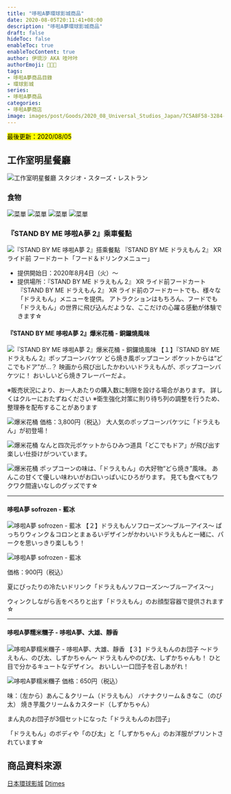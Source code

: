 ```yaml
---
title: "哆啦A夢環球影城商品"
date: 2020-08-05T20:11:41+08:00
description: "哆啦A夢環球影城商品"
draft: false
hideToc: false
enableToc: true
enableTocContent: true
author: 伊琉沙 AKA 哇咔咔
authorEmoji: 👩🏿‍🚀
tags: 
- 哆啦A夢商品目錄
- 環球影城
series:
- 哆啦A夢商品
categories:
- 哆啦A夢商店
image: images/post/Goods/2020_08_Universal_Studios_Japan/7C5A8F58-3284-4359-A1D1-15BA8B3DA4DC.jpeg
---
```

<mark>最後更新：2020/08/05</mark>

## 工作室明星餐廳
![工作室明星餐廳](/images/post/Goods/2020_08_Universal_Studios_Japan/7C5A8F58-3284-4359-A1D1-15BA8B3DA4DC.jpeg)
スタジオ・スターズ・レストラン
### 食物
![菜單](/images/post/Goods/2020_08_Universal_Studios_Japan/sub12-28.jpg)
![菜單](/images/post/Goods/2020_08_Universal_Studios_Japan/sub4-115.jpg)
![菜單](/images/post/Goods/2020_08_Universal_Studios_Japan/sub5-104.jpg)
![菜單](/images/post/Goods/2020_08_Universal_Studios_Japan/sub6-94.jpg)

### 『STAND BY ME 哆啦A夢 2』乘車餐點
![『STAND BY ME 哆啦A夢 2』搭乘餐點](/images/post/Goods/2020_08_Universal_Studios_Japan/sub13-26.jpg)
『STAND BY ME ドラえもん 2』 XR ライド前 フードカート「フード＆ドリンクメニュー」
- 提供開始日：2020年8月4日（火）～
- 提供場所：『STAND BY ME ドラえもん 2』 XR ライド前フードカート
『STAND BY ME ドラえもん 2』 XR ライド前のフードカートでも、様々な「ドラえもん」メニューを提供。
アトラクションはもちろん、フードでも「ドラえもん」の世界に飛び込んだような、ここだけの心躍る感動が体験できます☆

#### 『STAND BY ME 哆啦A夢 2』爆米花桶 - 銅鑼燒風味
![『STAND BY ME 哆啦A夢 2』爆米花桶 - 銅鑼燒風味](/images/post/Goods/2020_08_Universal_Studios_Japan/sub1-139.jpg)
【１】『STAND BY ME ドラえもん 2』ポップコーンバケツ
どら焼き風ポップコーン
ポケットからは“どこでもドア”が…？ 映画から飛び出したかわいいドラえもんが、ポップコーンバケツに！ おいしいどら焼きフレーバーだよ。

※販売状況により、お一人あたりの購入数に制限を設ける場合があります。 詳しくはクルーにおたずねください
※衛生強化対策に則り待ち列の調整を行うため、整理券を配布することがあります

![爆米花桶](/images/post/Goods/2020_08_Universal_Studios_Japan/DF8F5261-6424-4A45-84A6-00E995C242DA.jpeg)
価格：3,800円（税込）
大人気のポップコーンバケツに「ドラえもん」が初登場！

![爆米花桶](/images/post/Goods/2020_08_Universal_Studios_Japan/ADFF71C4-A614-406D-B570-554AD3D31016.jpeg)
なんと四次元ポケットからひみつ道具「どこでもドア」が飛び出す楽しい仕掛けがついています。

![爆米花桶](/images/post/Goods/2020_08_Universal_Studios_Japan/31A714C5-2812-4FF0-A39B-CB19B21F311F.jpeg)
ポップコーンの味は、「ドラえもん」の大好物“どら焼き”風味。
あんこの甘くて優しい味わいがお口いっぱいにひろがります。
見ても食べてもワクワク間違いなしのグッズです☆

---

#### 哆啦A夢 sofrozen - 藍冰
![哆啦A夢 sofrozen - 藍冰](/images/post/Goods/2020_08_Universal_Studios_Japan/sub3-137.jpg)
【２】ドラえもんソフローズン～ブルーアイス～
ぱっちりウィンク＆コロンとまぁるいデザインがかわいいドラえもんと一緒に、パークを思いっきり楽しもう！

![哆啦A夢 sofrozen - 藍冰](/images/post/Goods/2020_08_Universal_Studios_Japan/1FFAC80A-AB55-46C4-BE74-26DE041F8AEF.jpeg)

価格：900円（税込）

夏にぴったりの冷たいドリンク「ドラえもんソフローズン～ブルーアイス～」

ウィンクしながら舌をぺろりと出す「ドラえもん」のお顔型容器で提供されます☆

---

#### 哆啦A夢糯米糰子 - 哆啦A夢、大雄、靜香
![哆啦A夢糯米糰子 - 哆啦A夢、大雄、靜香](/images/post/Goods/2020_08_Universal_Studios_Japan/sub2-141.jpg)
【３】ドラえもんのお団子 ～ドラえもん、のび太、しずかちゃん～
ドラえもんやのび太、しずかちゃんも！ ひと目で分かるキュートなデザイン。
おいしい一口団子を召しあがれ！

![哆啦A夢糯米糰子](/images/post/Goods/2020_08_Universal_Studios_Japan/AB86E596-3324-4E1E-BD14-96D5E4AFF86F.jpeg)
価格：650円（税込）

味：（左から）あんこ＆クリーム（ドラえもん）
バナナクリーム＆きなこ（のび太）
焼き芋風クリーム＆カスタード（しずかちゃん）

まん丸のお団子が3個セットになった「ドラえもんのお団子」

「ドラえもん」のボディや「のび太」と「しずかちゃん」のお洋服がプリントされています☆

## 商品資料來源
[日本環球影城](https://www.usj.co.jp/web/ja/jp/events/doraemon/summer2020#goods-foods)
[Dtimes](https://dtimes.jp/post-399327/)
